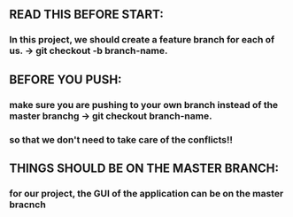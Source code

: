 ## READ THIS BEFORE START:
### In this project, we should create a feature branch for each of us. -> git checkout -b branch-name.
## BEFORE YOU PUSH:
### make sure you are pushing to your own branch instead of the master branchg -> git checkout branch-name.
### so that we don't need to take care of the conflicts!!
## THINGS SHOULD BE ON THE MASTER BRANCH:
### for our project, the GUI of the application can be on the master bracnch
